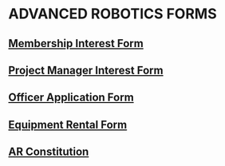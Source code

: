 
# ADVANCED ROBOTICS FORMS

## [Membership Interest Form](https://forms.gle/gX14JtGQv4ugyzB2A)
## [Project Manager Interest Form](https://forms.gle/pVmK8BHWswjASyUD6)
## [Officer Application Form](https://forms.gle/CLx6cs8tSzaZJNro9)
## [Equipment Rental Form](https://forms.gle/iUiAonwwzatxkNMR7)
## [AR Constitution](./docs/assets/forms/AR_Constitution_2022_2023.pdf)




